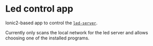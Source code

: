 # Led control app
Ionic2-based app to control the [`led-server`](https://github.com/souldreamer/led-server).

Currently only scans the local network for the led server and
allows choosing one of the installed programs.
